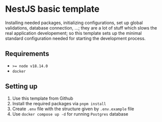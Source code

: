 # NestJS basic template

Installing needed packages, initializing configurations, set up global
validations, database connection, ...; they are a lot of stuff which slows the
real application developement; so this template sets up the minimal standard
configuration needed for starting the development process.

## Requirements

- `>= node v18.14.0`
- `docker`

## Setting up

1. Use this template from Github
2. Install the required packages via `pnpm install`
3. Create `.env` file with the structure given by `.env.example` file
4. Use `docker compose up -d` for running `Postgres` database
